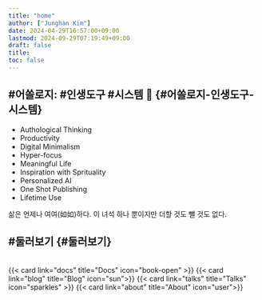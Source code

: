 ```yaml
---
title: "home"
author: ["Junghan Kim"]
date: 2024-04-29T16:57:00+09:00
lastmod: 2024-09-29T07:19:49+09:00
draft: false
title:
toc: false
---
```


## #어쏠로지: #인생도구 #시스템  🦾 {#어쏠로지-인생도구-시스템}

-   Authological Thinking
-   Productivity
-   Digital Minimalism
-   Hyper-focus
-   Meaningful Life
-   Inspiration with Sprituality
-   Personalized AI
-   One Shot Publishing
-   Lifetime Use

삶은 언제나 여여(如如)하다. 이 녀석 하나 뿐이지만 더할 것도 뺄 것도 없다.


## #둘러보기 {#둘러보기}

<br>
{{< card link="docs" title="Docs" icon="book-open" >}}
{{< card link="blog" title="Blog" icon="sun">}}
<!-- {{< card link="notes" title="Notes" icon="star" >}} -->
<!-- {{< card link="/categories/journal" title="Journal" icon="calendar" >}} -->
{{< card link="talks" title="Talks" icon="sparkles" >}}
{{< card link="about" title="About" icon="user">}}
